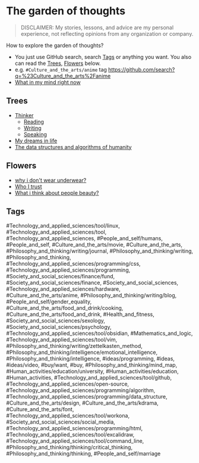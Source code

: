 # The garden of thoughts

> DISCLAIMER: My stories, lessons, and advice are my personal experience, not reflecting opinions from any organization or company.

How to explore the garden of thoughts?

-   You just use GitHub search, search [Tags](#tags) or anything you want. You also can read the [Trees](#trees), [Flowers](#flowers) below.
-   e.g. `#Culture_and_the_arts/anime` tag <https://github.com/search?q=%23Culture_and_the_arts%2Fanime>
-   [What in my mind right now](What%20in%20my%20mind%20right%20now.md)

## Trees

-   [Thinker](Thinker.md)
    -   [Reading](Reading.md)
    -   [Writing](Writing.md)
    -   [Speaking](Speaking.md)
-   [My dreams in life](My%20dreams%20in%20life.md)
-   [The data structures and algorithms of humanity](The%20data%20structures%20and%20algorithms%20of%20humanity.md)

## Flowers

-   [why i don't wear underwear?](why%20i%20don't%20wear%20underwear.md)
-   [Who I trust](Who%20I%20trust.md)
-   [What i think about people beauty?](What%20I%20think%20about%20people%20beauty.md)

## Tags

#Technology_and_applied_sciences/tool/linux, #Technology_and_applied_sciences/tool, #Technology_and_applied_sciences, #People_and_self/humans, #People_and_self, #Culture_and_the_arts/movie, #Culture_and_the_arts, #Philosophy_and_thinking/writing/journal, #Philosophy_and_thinking/writing, #Philosophy_and_thinking, #Technology_and_applied_sciences/programming/css, #Technology_and_applied_sciences/programming, #Society_and_social_sciences/finance/fund, #Society_and_social_sciences/finance, #Society_and_social_sciences, #Technology_and_applied_sciences/hardware, #Culture_and_the_arts/anime, #Philosophy_and_thinking/writing/blog, #People_and_self/gender_equality, #Culture_and_the_arts/food_and_drink/cooking, #Culture_and_the_arts/food_and_drink, #Health_and_fitness, #Society_and_social_sciences/sexology, #Society_and_social_sciences/psychology, #Technology_and_applied_sciences/tool/obsidian, #Mathematics_and_logic, #Technology_and_applied_sciences/tool/vim, #Philosophy_and_thinking/writing/zettelkasten_method, #Philosophy_and_thinking/intelligence/emotional_intelligence, #Philosophy_and_thinking/intelligence, #ideas/programming, #ideas, #ideas/video, #buy/want, #buy, #Philosophy_and_thinking/mind_map, #Human_activities/education/university, #Human_activities/education, #Human_activities, #Technology_and_applied_sciences/tool/github, #Technology_and_applied_sciences/open-source, #Technology_and_applied_sciences/programming/algorithm, #Technology_and_applied_sciences/programming/data_structure, #Culture_and_the_arts/design, #Culture_and_the_arts/kdrama, #Culture_and_the_arts/font, #Technology_and_applied_sciences/tool/workona, #Society_and_social_sciences/social_media, #Technology_and_applied_sciences/programming/html, #Technology_and_applied_sciences/tool/excalidraw, #Technology_and_applied_sciences/tool/command_line, #Philosophy_and_thinking/thinking/critical_thinking, #Philosophy_and_thinking/thinking, #People_and_self/marriage